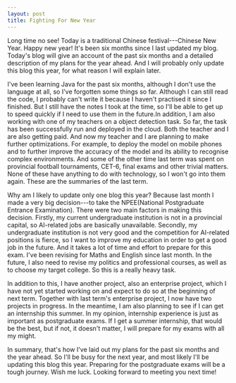 ```yaml
---
layout: post
title: Fighting For New Year
---
```


Long time no see! Today is a traditional Chinese festival---Chinese New Year. Happy new year! It's been six months since I last updated my blog. Today's blog will give an account 
of the past six months and a detailed description of my plans for the year ahead. And I will probably only update this blog this year, for what reason I will explain later. 

I've been learning Java for the past six months, although I don't use the language at all, so I've forgotten some things so far. Although I can still read the code, I probably 
can't write it because I haven't practised it since I finished. But I still have the notes I took at the time, so I'll be able to get up to speed quickly if I need to use them in 
the future.In addition, I am also working with one of my teachers on a object detection task. So far, the task has been successfully run and deployed in the cloud. Both the 
teacher and I are also getting paid. And now my teacher and I are planning to make further optimizations. For example, to deploy the model on mobile phones and to further improve 
the accuracy of the model and its ability to recognise complex environments. And some of the other time last term was spent on provincial football tournaments, CET-6, final exams 
and other trivial matters. None of these have anything to do with technology, so I won't go into them again. These are the summaries of the last term.

Why am I likely to update only one blog this year? Because last month I made a very big decision---to take the NPEE(National Postgraduate Entrance Examination). There were two 
main factors in making this decision. Firstly, my current undergraduate institution is not in a provincial capital, so AI-related jobs are basically unavailable. Secondly, my 
undergraduate institution is not very good and the competition for AI-related positions is fierce, so I want to improve my education in order to get a good job in the future. And 
it takes a lot of time and effort to prepare for this exam. I've been revising for Maths and English since last month. In the future, I also need to revise my politics and 
professional courses, as well as to choose my target college. So this is a really heavy task.

In addition to this, I have another project, also an enterprise project, which I have not yet started working on and expect to do so at the beginning of next term. Together with 
last term's enterprise project, I now have two projects in progress. In the meantime, I am also planning to see if I can get an internship this summer. In my opinion, internship 
experience is just as important as postgraduate exams. If I get a summer internship, that would be the best, but if not, it doesn't matter, I will prepare for my exams with all 
my might.

In summary, that's how I've laid out my plans for the past six months and the year ahead. So I'll be busy for the next year, and most likely I'll be updating this blog this year. 
Preparing for the postgraduate exams will be a tough journey. Wish me luck. Looking forward to meeting you next time!
